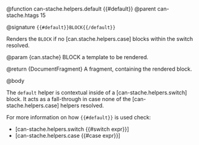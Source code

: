 @function can-stache.helpers.default {{#default}}
@parent can-stache.htags 15

@signature `{{#default}}BLOCK{{/default}}`

Renders the `BLOCK` if no [can.stache.helpers.case] blocks within the switch resolved.

@param {can.stache} BLOCK a template to be rendered.

@return {DocumentFragment} A fragment, containing the rendered block.

@body

The `default` helper is contextual inside of a [can-stache.helpers.switch] block. It acts as a fall-through in case none of the [can-stache.helpers.case] helpers resolved.

For more information on how `{{#default}}` is used check:

- [can-stache.helpers.switch {{#switch expr}}]
- [can-stache.helpers.case {{#case expr}}]
